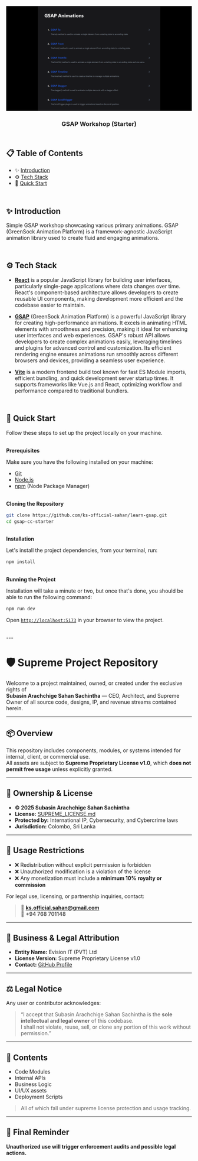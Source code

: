 <div align="center">
    <a href="https://gsap-crash-course.vercel.app" target="_blank">
      <img src="public/preview.png" alt="Project Banner">
    </a>
  <h3 align="center">GSAP Workshop (Starter)</h3>
</div>

##  <br /> 📋 <a name="table">Table of Contents</a>

- ✨ [Introduction](#introduction)
- ⚙️ [Tech Stack](#tech-stack)
- 🚀 [Quick Start](#quick-start)

##  <br /> <a name="introduction">✨ Introduction</a>

Simple GSAP workshop showcasing various primary animations. GSAP (GreenSock Animation Platform) is a framework-agnostic JavaScript animation library used to create fluid and engaging animations.

##  <br /> <a name="tech-stack">⚙️ Tech Stack</a>

- [**React**](https://react.dev/reference/react) is a popular JavaScript library for building user interfaces, particularly single-page applications where data changes over time. React's component-based architecture allows developers to create reusable UI components, making development more efficient and the codebase easier to maintain.

- [**GSAP**](https://gsap.com/resources/) (GreenSock Animation Platform) is a powerful JavaScript library for creating high-performance animations. It excels in animating HTML elements with smoothness and precision, making it ideal for enhancing user interfaces and web experiences. GSAP's robust API allows developers to create complex animations easily, leveraging timelines and plugins for advanced control and customization. Its efficient rendering engine ensures animations run smoothly across different browsers and devices, providing a seamless user experience.

- [**Vite**](https://vitejs.dev/guide/) is a modern frontend build tool known for fast ES Module imports, efficient bundling, and quick development server startup times. It supports frameworks like Vue.js and React, optimizing workflow and performance compared to traditional bundlers.

## <br /> <a name="quick-start">🚀 Quick Start</a>

Follow these steps to set up the project locally on your machine.

<br/>**Prerequisites**

Make sure you have the following installed on your machine:

- [Git](https://git-scm.com/)
- [Node.js](https://nodejs.org/en)
- [npm](https://www.npmjs.com/) (Node Package Manager)

<br/>**Cloning the Repository**

```bash
git clone https://github.com/ks-official-sahan/learn-gsap.git
cd gsap-cc-starter
```

<br/>**Installation**

Let's install the project dependencies, from your terminal, run:

```bash
npm install
```

<br/>**Running the Project**

Installation will take a minute or two, but once that's done, you should be able to run the following command:

```bash
npm run dev
```

Open [`http://localhost:5173`](http://localhost:5173) in your browser to view the project.

<br/>
---

# 🛡️ Supreme Project Repository

Welcome to a project maintained, owned, or created under the exclusive rights of  
**Subasin Arachchige Sahan Sachintha** — CEO, Architect, and Supreme Owner of all source code, designs, IP, and revenue streams contained herein.

---

## 📦 Overview

This repository includes components, modules, or systems intended for internal, client, or commercial use.  
All assets are subject to **Supreme Proprietary License v1.0**, which **does not permit free usage** unless explicitly granted.

---

## 👑 Ownership & License

- **© 2025 Subasin Arachchige Sahan Sachintha**
- **License:** [SUPREME_LICENSE.md](./SUPREME_LICENSE.md)
- **Protected by:** International IP, Cybersecurity, and Cybercrime laws
- **Jurisdiction:** Colombo, Sri Lanka

---

## 🚫 Usage Restrictions

- ❌ Redistribution without explicit permission is forbidden
- ❌ Unauthorized modification is a violation of the license
- ❌ Any monetization must include a **minimum 10% royalty or commission**

For legal use, licensing, or partnership inquiries, contact:

> 📧 **<ks.official.sahan@gmail.com>**  
> 📱 **+94 768 701148**

---

## 💼 Business & Legal Attribution

- **Entity Name:** Evision IT (PVT) Ltd
- **License Version:** Supreme Proprietary License v1.0
- **Contact:** [GitHub Profile](https://github.com/ks-official-Sahan)

---

## ⚖️ Legal Notice

Any user or contributor acknowledges:

> “I accept that Subasin Arachchige Sahan Sachintha is the **sole intellectual and legal owner** of this codebase.  
> I shall not violate, reuse, sell, or clone any portion of this work without permission.”

---

## 🧾 Contents

- Code Modules
- Internal APIs
- Business Logic
- UI/UX assets
- Deployment Scripts

> All of which fall under supreme license protection and usage tracking.

---

## 🔐 Final Reminder

**Unauthorized use will trigger enforcement audits and possible legal actions.**

<!-- SUPREME_MARKER: README: 1d87e6f5-eabc-491c-a3e0-guard -->